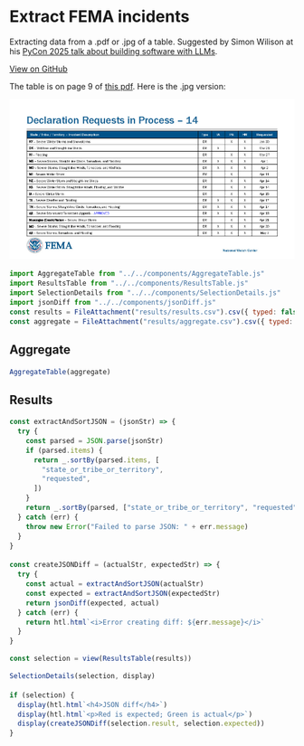 # Extract FEMA incidents

Extracting data from a .pdf or .jpg of a table. Suggested by Simon Wilison at his [PyCon 2025 talk about building software with LLMs](https://building-with-llms-pycon-2025.readthedocs.io/en/latest/structured-data-extraction.html#something-a-bit-more-impressive).

[View on GitHub](https://github.com/kevinschaul/llm-evals/tree/main/src/evals/extract-fema-incidents)

The table is on page 9 of <a href="fema-daily-operation-brief.pdf" download>this pdf</a>. Here is the .jpg version:

![Screenshot of the table to parse](fema-daily-operation-brief-p9.jpg)

```js
import AggregateTable from "../../components/AggregateTable.js"
import ResultsTable from "../../components/ResultsTable.js"
import SelectionDetails from "../../components/SelectionDetails.js"
import jsonDiff from "../../components/jsonDiff.js"
const results = FileAttachment("results/results.csv").csv({ typed: false })
const aggregate = FileAttachment("results/aggregate.csv").csv({ typed: true })
```

## Aggregate

```js
AggregateTable(aggregate)
```

## Results

```js
const extractAndSortJSON = (jsonStr) => {
  try {
    const parsed = JSON.parse(jsonStr)
    if (parsed.items) {
      return _.sortBy(parsed.items, [
        "state_or_tribe_or_territory",
        "requested",
      ])
    }
    return _.sortBy(parsed, ["state_or_tribe_or_territory", "requested"])
  } catch (err) {
    throw new Error("Failed to parse JSON: " + err.message)
  }
}

const createJSONDiff = (actualStr, expectedStr) => {
  try {
    const actual = extractAndSortJSON(actualStr)
    const expected = extractAndSortJSON(expectedStr)
    return jsonDiff(expected, actual)
  } catch (err) {
    return htl.html`<i>Error creating diff: ${err.message}</i>`
  }
}
```

```js
const selection = view(ResultsTable(results))
```

```js
SelectionDetails(selection, display)

if (selection) {
  display(htl.html`<h4>JSON diff</h4>`)
  display(htl.html`<p>Red is expected; Green is actual</p>`)
  display(createJSONDiff(selection.result, selection.expected))
}
```
